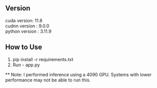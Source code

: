 ## Version
cuda version: 11.8  
cudnn version : 9.0.0  
python version : 3.11.9  

## How to Use
1. pip install -r requirements.txt  
2. Run - app.py  

** Note: I performed inference using a 4090 GPU. Systems with lower performance may not be able to run this.
